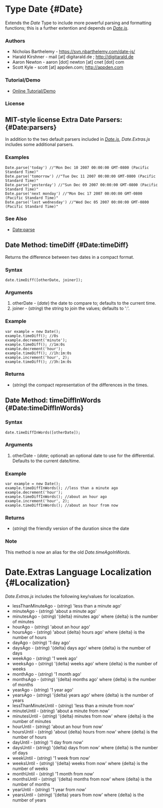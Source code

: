 Type Date {#Date}
===================

Extends the *Date* Type to include more powerful parsing and formatting functions; this is a further extention and depends on *[Date.js][]*.

### Authors

* Nicholas Barthelemy - https://svn.nbarthelemy.com/date-js/
* Harald Kirshner - mail [at] digitarald.de ; http://digitarald.de
* Aaron Newton - aaron [dot] newton [at] cnet [dot] com
* Scott Kyle - scott [at] appden.com; http://appden.com

### Tutorial/Demo

* [Online Tutorial/Demo][]

[Online Tutorial/Demo]: http://www.clientcide.com/wiki/cnet-libraries/03-native/01-date.extras

### License

MIT-style license
	Extra Date Parsers: {#Date:parsers}
-----------------------------------

In addition to the two default parsers included in *[Date.js][]*, *Date.Extras.js* includes some additional parsers.

### Examples

	Date.parse('today') //"Mon Dec 10 2007 00:00:00 GMT-0800 (Pacific Standard Time)"
	Date.parse('tomorrow') //"Tue Dec 11 2007 00:00:00 GMT-0800 (Pacific Standard Time)"
	Date.parse('yesterday') //"Sun Dec 09 2007 00:00:00 GMT-0800 (Pacific Standard Time)"
	Date.parse('next monday') //"Mon Dec 17 2007 00:00:00 GMT-0800 (Pacific Standard Time)"
	Date.parse('last wednesday') //"Wed Dec 05 2007 00:00:00 GMT-0800 (Pacific Standard Time)"

### See Also

- [Date:parse][]

Date Method: timeDiff {#Date:timeDiff}
--------------------------------------

Returns the difference between two dates in a compact format.

### Syntax

	date.timeDiff([otherDate, joiner]);

### Arguments

1. otherDate - (*date*) the date to compare to; defaults to the current time.
2. joiner - (*string*) the string to join the values; defaults to ':'.

### Example

	var example = new Date();
	example.timeDiff(); //0s
	example.decrement('minute');
	example.timeDiff(); //1m:0s
	example.decrement('hour');
	example.timeDiff(); //1h:1m:0s
	example.increment('hour', 2);
	example.timeDiff(); //3h:1m:0s

### Returns

* (*string*) the compact representation of the differences in the times.

Date Method: timeDiffInWords {#Date:timeDiffInWords}
--------------------------------------------------

### Syntax

	date.timeDiffInWords([otherDate]);

### Arguments

1. otherDate - (*date*; optional) an optional date to use for the differential. Defaults to the current date/time.

### Example

	var example = new Date();
	example.timeDiffInWords(); //less than a minute ago
	example.decrement('hour');
	example.timeDiffInWords(); //about an hour ago
	example.increment('hour', 2);
	example.timeDiffInWords(); //about an hour from now

### Returns

* (*string*) the friendly version of the duration since the date

### Note

This method is now an alias for the old *Date.timeAgoInWords*.

Date.Extras Language Localization {#Localization}
==========================================

*Date.Extras.js* includes the following key/values for localization.

* lessThanMinuteAgo - (*string*) 'less than a minute ago'
* minuteAgo - (*string*) 'about a minute ago'
* minutesAgo - (*string*) '{delta} minutes ago' where {delta} is the number of minutes
* hourAgo - (*string*) 'about an hour ago'
* hoursAgo - (*string*) 'about {delta} hours ago' where {delta} is the number of hours
* dayAgo - (*string*) '1 day ago'
* daysAgo - (*string*) '{delta} days ago' where {delta} is the number of days
* weekAgo - (*string*) '1 week ago'
* weeksAgo - (*string*) '{delta} weeks ago' where {delta} is the number of weeks
* monthAgo - (*string*) '1 month ago'
* monthsAgo - (*string*) '{delta} months ago' where {delta} is the number of months
* yearAgo - (*string*) '1 year ago'
* yearsAgo - (*string*) '{delta} years ago' where {delta} is the number of years
* lessThanMinuteUntil - (*string*) 'less than a minute from now'
* minuteUntil - (*string*) 'about a minute from now'
* minutesUntil - (*string*) '{delta} minutes from now' where {delta} is the number of minutes
* hourUntil - (*string*) 'about an hour from now'
* hoursUntil - (*string*) 'about {delta} hours from now' where {delta} is the number of hours
* dayUntil - (*string*) '1 day from now'
* daysUntil - (*string*) '{delta} days from now' where {delta} is the number of days
* weekUntil - (*string*) '1 week from now'
* weeksUntil - (*string*) '{delta} weeks from now' where {delta} is the number of weeks
* monthUntil - (*string*) '1 month from now'
* monthsUntil - (*string*) '{delta} months from now' where {delta} is the number of months
* yearUntil - (*string*) '1 year from now'
* yearsUntil - (*string*) '{delta} years from now' where {delta} is the number of years

[Date.js]: /more/Types/Date
[Date:parse]: /more/Types/Date#Date:parse
